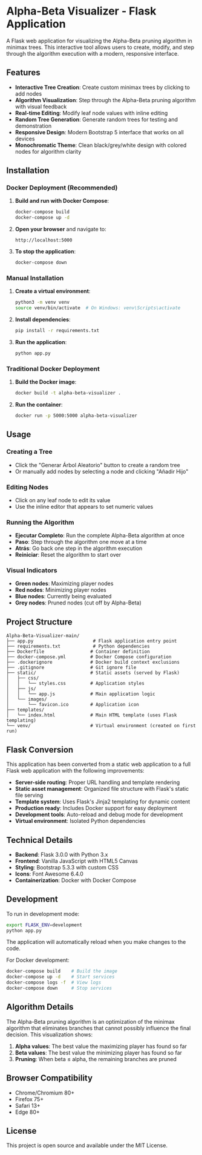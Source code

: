 # Alpha-Beta Visualizer - Flask Application

A Flask web application for visualizing the Alpha-Beta pruning algorithm in minimax trees. This interactive tool allows users to create, modify, and step through the algorithm execution with a modern, responsive interface.

## Features

- **Interactive Tree Creation**: Create custom minimax trees by clicking to add nodes
- **Algorithm Visualization**: Step through the Alpha-Beta pruning algorithm with visual feedback
- **Real-time Editing**: Modify leaf node values with inline editing
- **Random Tree Generation**: Generate random trees for testing and demonstration
- **Responsive Design**: Modern Bootstrap 5 interface that works on all devices
- **Monochromatic Theme**: Clean black/grey/white design with colored nodes for algorithm clarity

## Installation

### Docker Deployment (Recommended)

1. **Build and run with Docker Compose**:
   ```bash
   docker-compose build
   docker-compose up -d
   ```

2. **Open your browser** and navigate to:
   ```
   http://localhost:5000
   ```

3. **To stop the application**:
   ```bash
   docker-compose down
   ```

### Manual Installation

1. **Create a virtual environment**:
   ```bash
   python3 -m venv venv
   source venv/bin/activate  # On Windows: venv\Scripts\activate
   ```

2. **Install dependencies**:
   ```bash
   pip install -r requirements.txt
   ```

3. **Run the application**:
   ```bash
   python app.py
   ```

### Traditional Docker Deployment

1. **Build the Docker image**:
   ```bash
   docker build -t alpha-beta-visualizer .
   ```

2. **Run the container**:
   ```bash
   docker run -p 5000:5000 alpha-beta-visualizer
   ```

## Usage

### Creating a Tree
- Click the "Generar Árbol Aleatorio" button to create a random tree
- Or manually add nodes by selecting a node and clicking "Añadir Hijo"

### Editing Nodes
- Click on any leaf node to edit its value
- Use the inline editor that appears to set numeric values

### Running the Algorithm
- **Ejecutar Completo**: Run the complete Alpha-Beta algorithm at once
- **Paso**: Step through the algorithm one move at a time
- **Atrás**: Go back one step in the algorithm execution
- **Reiniciar**: Reset the algorithm to start over

### Visual Indicators
- **Green nodes**: Maximizing player nodes
- **Red nodes**: Minimizing player nodes
- **Blue nodes**: Currently being evaluated
- **Grey nodes**: Pruned nodes (cut off by Alpha-Beta)

## Project Structure

```
Alpha-Beta-Visualizer-main/
├── app.py                      # Flask application entry point
├── requirements.txt            # Python dependencies
├── Dockerfile                 # Container definition
├── docker-compose.yml         # Docker Compose configuration
├── .dockerignore              # Docker build context exclusions
├── .gitignore                 # Git ignore file
├── static/                    # Static assets (served by Flask)
│   ├── css/
│   │   └── styles.css         # Application styles
│   ├── js/
│   │   └── app.js             # Main application logic
│   └── images/
│       └── favicon.ico        # Application icon
├── templates/
│   └── index.html             # Main HTML template (uses Flask templating)
└── venv/                      # Virtual environment (created on first run)
```

## Flask Conversion

This application has been converted from a static web application to a full Flask web application with the following improvements:

- **Server-side routing**: Proper URL handling and template rendering
- **Static asset management**: Organized file structure with Flask's static file serving
- **Template system**: Uses Flask's Jinja2 templating for dynamic content
- **Production ready**: Includes Docker support for easy deployment
- **Development tools**: Auto-reload and debug mode for development
- **Virtual environment**: Isolated Python dependencies

## Technical Details

- **Backend**: Flask 3.0.0 with Python 3.x
- **Frontend**: Vanilla JavaScript with HTML5 Canvas
- **Styling**: Bootstrap 5.3.3 with custom CSS
- **Icons**: Font Awesome 6.4.0
- **Containerization**: Docker with Docker Compose

## Development

To run in development mode:

```bash
export FLASK_ENV=development
python app.py
```

The application will automatically reload when you make changes to the code.

For Docker development:
```bash
docker-compose build    # Build the image
docker-compose up -d    # Start services
docker-compose logs -f  # View logs
docker-compose down     # Stop services
```

## Algorithm Details

The Alpha-Beta pruning algorithm is an optimization of the minimax algorithm that eliminates branches that cannot possibly influence the final decision. This visualization shows:

1. **Alpha values**: The best value the maximizing player has found so far
2. **Beta values**: The best value the minimizing player has found so far
3. **Pruning**: When beta ≤ alpha, the remaining branches are pruned

## Browser Compatibility

- Chrome/Chromium 80+
- Firefox 75+
- Safari 13+
- Edge 80+

## License

This project is open source and available under the MIT License.

